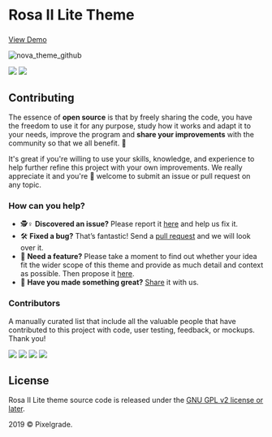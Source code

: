 # Rosa II Lite Theme
###

[View Demo](https://demos.pixelgrade.com/rosa2-lite/)

![nova_theme_github](https://user-images.githubusercontent.com/46342490/62714232-d3f30500-ba06-11e9-8f75-cfdfe0034823.png)

[![](https://img.shields.io/github/issues-closed/pixelgrade/rosa2-lite.svg?color=6cc644&label=Issues)](https://github.com/pixelgrade/rosa2-lite/issues?utf8=%E2%9C%93&q=is%3Aissue+is%3Aclosed+) [![](https://img.shields.io/github/issues/pixelgrade/rosa2-lite.svg?color=4078c0&label=%20)](https://github.com/pixelgrade/rosa2-lite/issues?utf8=%E2%9C%93&q=is%3Aissue+is%3Aopen)

## Contributing
The essence of **open source** is that by freely sharing the code, you have the freedom to use it for any purpose, study how it works and adapt it to your needs, improve the program and **share your improvements** with the community so that we all benefit. 🙏

It's great if you're willing to use your skills, knowledge, and experience to help further refine this project with your own improvements. We really appreciate it and you're 💯 welcome to submit an issue or pull request on any topic.

### How can you help?
-  🕵️♀️ **Discovered an issue?** Please report it [here](https://github.com/pixelgrade/rosa2-lite/issues/new "here") and help us fix it.
- 🛠 **Fixed a bug?** That’s fantastic! Send a [pull request](https://github.com/pixelgrade/rosa2-lite/pulls "pull request") and we will look over it.
- 🔮 **Need a feature?** Please take a moment to find out whether your idea fit the wider scope of this theme and provide as much detail and context as possible. Then propose it [here](https://github.com/pixelgrade/nova-theme/issues/new).
- 💎 **Have you made something great?** [Share](https://github.com/pixelgrade/rosa2-lite/issues/new "Share") it with us.

### Contributors
A manually curated list that include all the valuable people that have contributed to this project with code, user testing, feedback, or mockups. Thank you!

[![](https://github.com/georgeolaru.png?size=64)](https://github.com/georgeolaru) [![](https://github.com/vladolaru.png?size=64)](https://github.com/vladolaru) [![](https://github.com/razwan.png?size=64)](https://github.com/razwan) [![](https://github.com/madalingorbanescu.png?size=64)](https://github.com/madalingorbanescu)

## License
Rosa II Lite theme source code is released under the [GNU GPL v2 license or later](https://www.gnu.org/licenses/gpl-2.0.html).

2019 © Pixelgrade.

